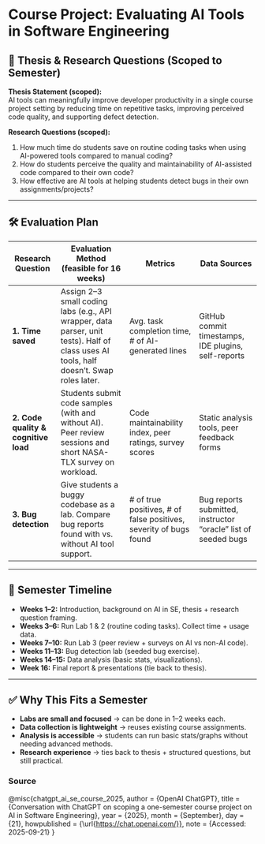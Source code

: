# Course Project: Evaluating AI Tools in Software Engineering

## 🎯 Thesis & Research Questions (Scoped to Semester)

**Thesis Statement (scoped):**  
AI tools can meaningfully improve developer productivity in a single course project setting by reducing time on repetitive tasks, improving perceived code quality, and supporting defect detection.  

**Research Questions (scoped):**
1. How much time do students save on routine coding tasks when using AI-powered tools compared to manual coding?  
2. How do students perceive the quality and maintainability of AI-assisted code compared to their own code?  
3. How effective are AI tools at helping students detect bugs in their own assignments/projects?  

---

## 🛠️ Evaluation Plan

| Research Question | Evaluation Method (feasible for 16 weeks) | Metrics | Data Sources |
|-------------------|--------------------------------------------|---------|--------------|
| **1. Time saved** | Assign 2–3 small coding labs (e.g., API wrapper, data parser, unit tests). Half of class uses AI tools, half doesn’t. Swap roles later. | Avg. task completion time, # of AI-generated lines | GitHub commit timestamps, IDE plugins, self-reports |
| **2. Code quality & cognitive load** | Students submit code samples (with and without AI). Peer review sessions and short NASA-TLX survey on workload. | Code maintainability index, peer ratings, survey scores | Static analysis tools, peer feedback forms |
| **3. Bug detection** | Give students a buggy codebase as a lab. Compare bug reports found with vs. without AI tool support. | # of true positives, # of false positives, severity of bugs found | Bug reports submitted, instructor “oracle” list of seeded bugs |

---

## 📅 Semester Timeline

- **Weeks 1–2:** Introduction, background on AI in SE, thesis + research question framing.  
- **Weeks 3–6:** Run Lab 1 & 2 (routine coding tasks). Collect time + usage data.  
- **Weeks 7–10:** Run Lab 3 (peer review + surveys on AI vs non-AI code).  
- **Weeks 11–13:** Bug detection lab (seeded bug exercise).  
- **Weeks 14–15:** Data analysis (basic stats, visualizations).  
- **Week 16:** Final report & presentations (tie back to thesis).  

---

## ✅ Why This Fits a Semester

- **Labs are small and focused** → can be done in 1–2 weeks each.  
- **Data collection is lightweight** → reuses existing course assignments.  
- **Analysis is accessible** → students can run basic stats/graphs without needing advanced methods.  
- **Research experience** → ties back to thesis + structured questions, but still practical.  



### Source
@misc{chatgpt_ai_se_course_2025,
  author       = {OpenAI ChatGPT},
  title        = {Conversation with ChatGPT on scoping a one-semester course project on AI in Software Engineering},
  year         = {2025},
  month        = {September},
  day          = {21},
  howpublished = {\url{https://chat.openai.com/}},
  note         = {Accessed: 2025-09-21}
}
